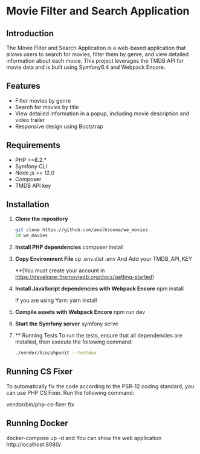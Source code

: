 # Movie Filter and Search Application

## Introduction

The Movie Filter and Search Application is a web-based application that allows users to search for movies, filter them by genre, and view detailed information about each movie. This project leverages the TMDB API for movie data and is built using Symfony6.4 and Webpack Encore.

## Features

- Filter movies by genre
- Search for movies by title
- View detailed information in a popup, including movie description and video trailer
- Responsive design using Bootstrap

## Requirements

- PHP >=8.2.*
- Symfony CLI
- Node.js >= 12.0
- Composer
- TMDB API key

## Installation

1. **Clone the repository**
   ```bash
   git clone https://github.com/amalhsouna/we_movies
   cd we_movies

2. **Install PHP dependencies**
   composer install

4. **Copy Environment File**
   cp .env.dist .env And Add your TMDB_API_KEY

   **(You must create your account in https://developer.themoviedb.org/docs/getting-started)

3. **Install JavaScript dependencies with Webpack Encore**
   npm install

   If you are using Yarn:
    yarn install

4. **Compile assets with Webpack Encore**
   npm run dev

5. **Start the Symfony server**
   symfony serve

6. ** Running Tests
   To run the tests, ensure that all dependencies are installed, then execute the following command:

   ```bash
   ./vendor/bin/phpunit --testdox

## Running CS Fixer

To automatically fix the code according to the PSR-12 coding standard, you can use PHP CS Fixer. Run the following command:

  vendor/bin/php-cs-fixer fix

##  Running Docker

docker-compose up -d and You can show the web application http://localhost:8080/


